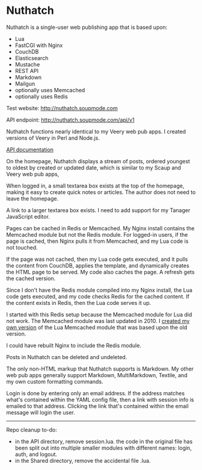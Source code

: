 # Nuthatch

Nuthatch is a single-user web publishing app that is based upon:

* Lua
* FastCGI with Nginx
* CouchDB
* Elasticsearch
* Mustache
* REST API
* Markdown
* Mailgun
* optionally uses Memcached
* optionally uses Redis

Test website: <http://nuthatch.soupmode.com>

API endpoint: <http://nuthatch.soupmode.com/api/v1>

Nuthatch functions nearly identical to my Veery web pub apps. I created versions of Veery in Perl and Node.js. 

[API documentation](https://github.com/jrsawvel/Veery-API-Perl/blob/master/docs/veery-api.md)

On the homepage, Nuthatch displays a stream of posts, ordered youngest to oldest by created or updated date, which is similar to my Scaup and Veery web pub apps, 

When logged in, a small textarea box exists at the top of the homepage, making it easy to create quick notes or articles. The author does not need to leave the homepage. 

A link to a larger textarea box exists. I need to add support for my Tanager JavaScript editor.

Pages can be cached in Redis or Memcached. My Nginx install contains the Memcached module but not the Redis module. For logged-in users, if the page is cached, then Nginx pulls it from Memcached, and my Lua code is not touched. 

If the page was not cached, then my Lua code gets executed, and it pulls the content from CouchDB, applies the template, and dynamically creates the HTML page to be served. My code also caches the page. A refresh gets the cached version.

Since I don't have the Redis module compiled into my Nginx install, the Lua code gets executed, and my code checks Redis for the cached content. If the content exists in Redis, then the Lua code serves it up. 

I started with this Redis setup because the Memcached module for Lua did not work. The Memcached module was last updated in 2010. I [created my own version](https://github.com/jrsawvel/lua-memcached-mods) of the Lua Memcached module that was based upon the old version.

I could have rebuilt Nginx to include the Redis module.

Posts in Nuthatch can be deleted and undeleted. 

The only non-HTML markup that Nuthatch supports is Markdown. My other web pub apps generally support Markdown, MultiMarkdown, Textile, and my own custom formatting commands.

Login is done by entering only an email address. If the address matches what's contained within the YAML config file, then a link with session info is emailed to that address. Clicking the link that's contained within the email message will login the user.


---

Repo cleanup to-do:


* in the API directory, remove session.lua. the code in the original file has been split out into multiple smaller modules with different names: login, auth, and logout.
* in the Shared directory, remove the accidental file .lua.
